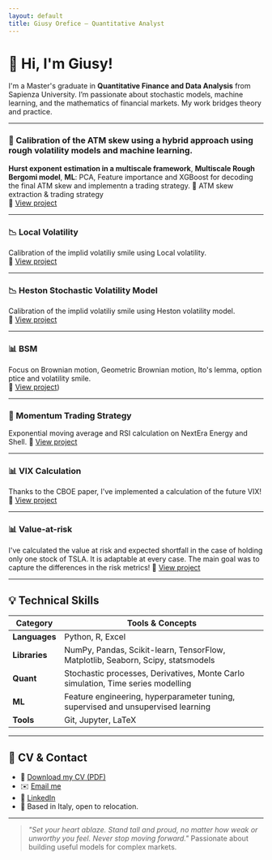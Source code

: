 ```yaml
---
layout: default
title: Giusy Orefice – Quantitative Analyst
---
```


# 👋 Hi, I'm Giusy!

I'm a Master's graduate in **Quantitative Finance and Data Analysis** from Sapienza University. I’m passionate about stochastic models, machine learning, and the mathematics of financial markets. My work bridges theory and practice.


---


### 🧠  Calibration of the ATM skew using a hybrid approach using rough volatility models and machine learning.
**Hurst exponent estimation in a multiscale framework**, **Multiscale Rough Bergomi model**, **ML**: PCA, Feature importance and XGBoost for decoding the final ATM skew and implementn  a trading strategy.
📍 ATM skew extraction & trading strategy  
📂 [View project](https://github.com/yukigiusy/My-researches/blob/main/Thesis.ipynb)

---

### 📉 Local Volatility 
Calibration of the implid volatiliy smile using Local volatility.  
📂 [View project](https://github.com/yukigiusy/My-researches/blob/main/Local_volatility.ipynb)

---
### 📉 Heston Stochastic Volatility Model
Calibration of the implid volatiliy smile using Heston volatility model.  
📂 [View project](https://github.com/yukigiusy/My-researches/blob/main/Stochastic_volatility%20(1).ipynb)

---
### 📊 BSM  
Focus on Brownian motion, Geometric Brownian motion, Ito's lemma, option ptice and volatility smile.  
📂 [View project](https://github.com/yukigiusy/My-researches/blob/main/BSM_d[iving_into_Brownian_motion%2C_Ito's_lemma_and_stock_prices.ipynb))

---

### 🌸 Momentum Trading Strategy  
Exponential moving average and RSI calculation on NextEra Energy and Shell.
📂 [View project](https://github.com/yukigiusy/My-researches/blob/main/Momentum_energy_markets.ipynb)

---

### 📊  VIX Calculation
 Thanks to the CBOE paper, I've implemented a calculation of the future VIX!
📂 [View project](https://github.com/yukigiusy/My-researches/blob/main/modelling_vix.ipynb)

---

### 📊  Value-at-risk
I've calculated the value at risk and expected shortfall in the case of holding only one stock of TSLA. It is adaptable at every case. The main goal was to capture the differences in the risk metrics! 
📂 [View project](https://github.com/yukigiusy/My-researches/blob/main/VAR_%20(1).ipynb)

---

## 💡 Technical Skills

| Category       | Tools & Concepts |
|----------------|------------------|
| **Languages**  | Python, R, Excel|
| **Libraries**  | NumPy, Pandas, Scikit-learn, TensorFlow, Matplotlib, Seaborn, Scipy, statsmodels|
| **Quant**      | Stochastic processes, Derivatives, Monte Carlo simulation, Time series modelling |
| **ML**         | Feature engineering, hyperparameter tuning, supervised and unsupervised learning |
| **Tools**      | Git, Jupyter, LaTeX |

---

## 📄 CV & Contact

- 📃 [Download my CV (PDF)](./cv/Giusy_CV.pdf)
- ✉️ [Email me](oreficegiusy01@gmail.com)
- 💼 [LinkedIn](https://www.linkedin.com/in/your-profile)
- 📍 Based in Italy, open to relocation.

---

> _"Set your heart ablaze. Stand tall and proud, no matter how weak or unworthy you feel. Never stop moving forward."_ 
> Passionate about building useful models for complex markets.

